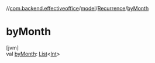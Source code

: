 //[com.backend.effectiveoffice](IdeaProjects/labs-office-elevator/effectiveOfficeBackend/documentation/gfm/index.md)/[model](IdeaProjects/labs-office-elevator/effectiveOfficeBackend/documentation/gfm/com.backend.effectiveoffice/model/index.md)/[Recurrence](IdeaProjects/labs-office-elevator/effectiveOfficeBackend/documentation/gfm/com.backend.effectiveoffice/model/-recurrence/index.md)/[byMonth](IdeaProjects/labs-office-elevator/effectiveOfficeBackend/documentation/gfm/com.backend.effectiveoffice/model/-recurrence/by-month.md)

# byMonth

[jvm]\
val [byMonth](IdeaProjects/labs-office-elevator/effectiveOfficeBackend/documentation/gfm/com.backend.effectiveoffice/model/-recurrence/by-month.md): [List](https://kotlinlang.org/api/latest/jvm/stdlib/kotlin.collections/-list/index.html)&lt;[Int](https://kotlinlang.org/api/latest/jvm/stdlib/kotlin/-int/index.html)&gt;
